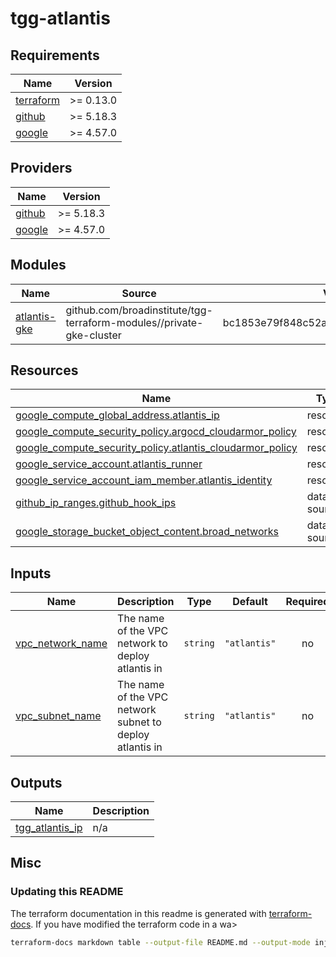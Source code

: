 # tgg-atlantis

<!-- BEGIN_TF_DOCS -->
## Requirements

| Name | Version |
|------|---------|
| <a name="requirement_terraform"></a> [terraform](#requirement\_terraform) | >= 0.13.0 |
| <a name="requirement_github"></a> [github](#requirement\_github) | >= 5.18.3 |
| <a name="requirement_google"></a> [google](#requirement\_google) | >= 4.57.0 |

## Providers

| Name | Version |
|------|---------|
| <a name="provider_github"></a> [github](#provider\_github) | >= 5.18.3 |
| <a name="provider_google"></a> [google](#provider\_google) | >= 4.57.0 |

## Modules

| Name | Source | Version |
|------|--------|---------|
| <a name="module_atlantis-gke"></a> [atlantis-gke](#module\_atlantis-gke) | github.com/broadinstitute/tgg-terraform-modules//private-gke-cluster | bc1853e79f848c52ae014cf0210f78fa9fc8481c |

## Resources

| Name | Type |
|------|------|
| [google_compute_global_address.atlantis_ip](https://registry.terraform.io/providers/hashicorp/google/latest/docs/resources/compute_global_address) | resource |
| [google_compute_security_policy.argocd_cloudarmor_policy](https://registry.terraform.io/providers/hashicorp/google/latest/docs/resources/compute_security_policy) | resource |
| [google_compute_security_policy.atlantis_cloudarmor_policy](https://registry.terraform.io/providers/hashicorp/google/latest/docs/resources/compute_security_policy) | resource |
| [google_service_account.atlantis_runner](https://registry.terraform.io/providers/hashicorp/google/latest/docs/resources/service_account) | resource |
| [google_service_account_iam_member.atlantis_identity](https://registry.terraform.io/providers/hashicorp/google/latest/docs/resources/service_account_iam_member) | resource |
| [github_ip_ranges.github_hook_ips](https://registry.terraform.io/providers/integrations/github/latest/docs/data-sources/ip_ranges) | data source |
| [google_storage_bucket_object_content.broad_networks](https://registry.terraform.io/providers/hashicorp/google/latest/docs/data-sources/storage_bucket_object_content) | data source |

## Inputs

| Name | Description | Type | Default | Required |
|------|-------------|------|---------|:--------:|
| <a name="input_vpc_network_name"></a> [vpc\_network\_name](#input\_vpc\_network\_name) | The name of the VPC network to deploy atlantis in | `string` | `"atlantis"` | no |
| <a name="input_vpc_subnet_name"></a> [vpc\_subnet\_name](#input\_vpc\_subnet\_name) | The name of the VPC network subnet to deploy atlantis in | `string` | `"atlantis"` | no |

## Outputs

| Name | Description |
|------|-------------|
| <a name="output_tgg_atlantis_ip"></a> [tgg\_atlantis\_ip](#output\_tgg\_atlantis\_ip) | n/a |
<!-- END_TF_DOCS -->

## Misc

### Updating this README

The terraform documentation in this readme is generated with [terraform-docs](https://terraform-docs.io/). If you have modified the terraform code in a wa>

```bash
terraform-docs markdown table --output-file README.md --output-mode inject .
```

